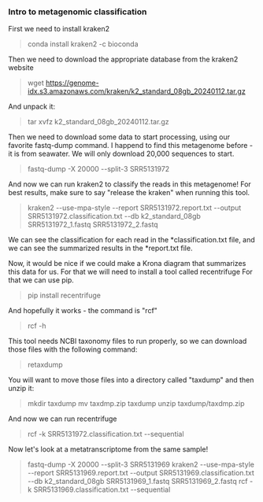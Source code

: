 

### Intro to metagenomic classification ###

First we need to install kraken2

> conda install kraken2 -c bioconda

Then we need to download the appropriate database from the kraken2 website

> wget https://genome-idx.s3.amazonaws.com/kraken/k2_standard_08gb_20240112.tar.gz

And unpack it:

> tar xvfz k2_standard_08gb_20240112.tar.gz

Then we need to download some data to start processing, using our favorite fastq-dump command. I happend to find this metagenome before - it is from seawater. We will only download 20,000 sequences to start. 

> fastq-dump -X 20000 --split-3 SRR5131972

And now we can run kraken2 to classify the reads in this metagenome! For best results, make sure to say "release the kraken" when running this tool. 

> kraken2 --use-mpa-style --report SRR5131972.report.txt --output SRR5131972.classification.txt --db k2_standard_08gb SRR5131972_1.fastq SRR5131972_2.fastq

We can see the classification for each read in the *classification.txt file, and we can see the summarized results in the *report.txt file. 

Now, it would be nice if we could make a Krona diagram that summarizes this data for us. For that we will need to install a tool called recentrifuge
For that we can use pip.

> pip install recentrifuge

And hopefully it works - the command is "rcf"

> rcf -h

This tool needs NCBI taxonomy files to run properly, so we can download those files with the following command:

> retaxdump 

You will want to move those files into a directory called "taxdump" and then unzip it:

> mkdir taxdump
> mv taxdmp.zip taxdump
> unzip taxdump/taxdmp.zip

And now we can run recentrifuge

> rcf -k SRR5131972.classification.txt --sequential

Now let's look at a metatranscriptome from the same sample!

> fastq-dump -X 20000 --split-3 SRR5131969
> kraken2 --use-mpa-style --report SRR5131969.report.txt --output SRR5131969.classification.txt --db k2_standard_08gb SRR5131969_1.fastq SRR5131969_2.fastq
> rcf -k SRR5131969.classification.txt --sequential
